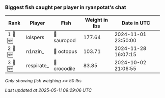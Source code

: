 ### Biggest fish caught per player in ryanpotat's chat
| Rank | Player | Fish | Weight in lbs | Date in UTC |
|------|--------|-----------|---------|-----|
| 1 🥇 🆕 | lolspers | 🦕 sauropod | 177.64 | 2024-11-01 23:50:00 |
| 2 🥈 🆕 | n1nzin_ | 🐙 octopus | 103.71 | 2024-11-28 16:07:15 |
| 3 🥉 🆕 | respirate_ | 🐊 crocodile | 83.85 | 2024-10-02 21:06:55 |

_Only showing fish weighing >= 50 lbs_

_Last updated at 2025-05-11 09:29:06 UTC_